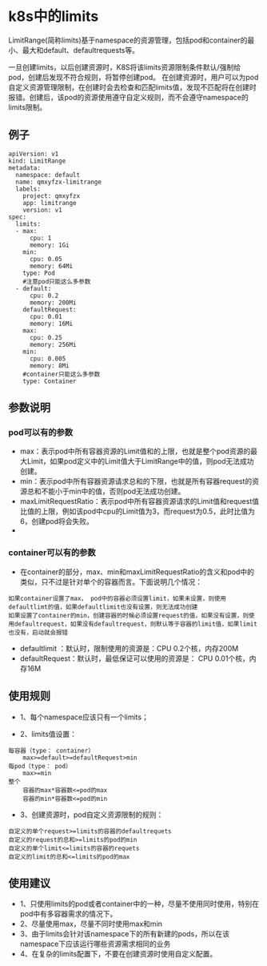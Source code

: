 # k8s中的limits

LimitRange(简称limits)基于namespace的资源管理，包括pod和container的最小、最大和default、defaultrequests等。

一旦创建limits，以后创建资源时，K8S将该limits资源限制条件默认/强制给pod，创建后发现不符合规则，将暂停创建pod。
在创建资源时，用户可以为pod自定义资源管理限制，在创建时会去检查和匹配limits值，发现不匹配将在创建时报错。创建后，该pod的资源使用遵守自定义规则，而不会遵守namespace的limits限制。

## 例子
```
apiVersion: v1
kind: LimitRange
metadata:
  namespace: default
  name: qmxyfzx-limitrange
  labels:
    project: qmxyfzx
    app: limitrange
    version: v1
spec:
  limits:
  - max:
      cpu: 1
      memory: 1Gi
    min:
      cpu: 0.05
      memory: 64Mi
    type: Pod
    #注意pod只能这么多参数
  - default:
      cpu: 0.2
      memory: 200Mi
    defaultRequest:
      cpu: 0.01
      memory: 16Mi
    max:
      cpu: 0.25
      memory: 256Mi
    min:
      cpu: 0.005
      memory: 8Mi
    #container只能这么多参数
    type: Container
```

## 参数说明
### pod可以有的参数
- max：表示pod中所有容器资源的Limit值和的上限，也就是整个pod资源的最大Limit，如果pod定义中的Limit值大于LimitRange中的值，则pod无法成功创建。
- min：表示pod中所有容器资源请求总和的下限，也就是所有容器request的资源总和不能小于min中的值，否则pod无法成功创建。
- maxLimitRequestRatio：表示pod中所有容器资源请求的Limit值和request值比值的上限，例如该pod中cpu的Limit值为3，而request为0.5，此时比值为6，创建pod将会失败。
-
### container可以有的参数
- 在container的部分，max、min和maxLimitRequestRatio的含义和pod中的类似，只不过是针对单个的容器而言。下面说明几个情况：
```
如果container设置了max， pod中的容器必须设置limit，如果未设置，则使用defaultlimt的值，如果defaultlimit也没有设置，则无法成功创建
如果设置了container的min，创建容器的时候必须设置request的值，如果没有设置，则使用defaultrequest，如果没有defaultrequest，则默认等于容器的limit值，如果limit也没有，启动就会报错
```
- defaultlimit ：默认时，限制使用的资源是：CPU 0.2个核，内存200M
- defaultRequest：默认时，最低保证可以使用的资源是： CPU 0.01个核，内存16M




## 使用规则

- 1、每个namespace应该只有一个limits；

- 2、limits值设置：
```
每容器（type： container）
    max>=default>=defaultRequest>min
每pod（type： pod）
    max>=min
整个
    容器的max*容器数<=pod的max
    容器的min*容器数<=pod的min
```
- 3、创建资源时，pod自定义资源限制的规则：
```
自定义的单个request>=limits的容器的defaultrequets
自定义的request的总和>=limits的pod的min
自定义的单个limit<=limits的容器的requets
自定义的limit的总和<=limits的pod的max
```

## 使用建议
- 1、只使用limits的pod或者container中的一种，尽量不使用同时使用，特别在pod中有多容器需求的情况下。
- 2、尽量使用max，尽量不同时使用max和min
- 3、由于limits会针对该namespace下的所有新建的pods，所以在该namespace下应该运行哪些资源需求相同的业务
- 4、在复杂的limits配置下，不要在创建资源时使用自定义配置。
